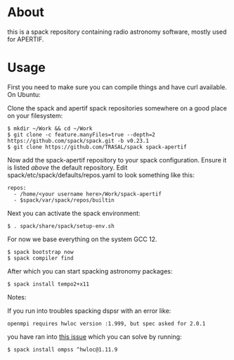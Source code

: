# About

this is a spack repository containing radio astronomy software, mostly used for APERTIF.

# Usage

First you need to make sure you can compile things and have curl available.
On Ubuntu:

Clone the spack and apertif spack repositories somewhere on a good place on
your filesystem:

```
$ mkdir ~/Work && cd ~/Work
$ git clone -c feature.manyFiles=true --depth=2 https://github.com/spack/spack.git -b v0.23.1
$ git clone https://github.com/TRASAL/spack spack-apertif
```

Now add the spack-apertif repository to your spack configuration. Ensure it is listed _above_ the default repository.
Edit spack/etc/spack/defaults/repos.yaml to look something like this:
```
repos:
  - /home/<your username here>/Work/spack-apertif
  - $spack/var/spack/repos/builtin

```

Next you can activate the spack environment:

```
$ . spack/share/spack/setup-env.sh
```


For now we base everything on the system GCC 12.
```
$ spack bootstrap now
$ spack compiler find
```


After which you can start spacking astronomy packages:

```
$ spack install tempo2+x11
```

Notes:

If you run into troubles spacking dspsr with an error like:
```
openmpi requires hwloc version :1.999, but spec asked for 2.0.1   
```

you have ran into [this issue](https://github.com/spack/spack/issues/7938)
which you can solve by running:
```
$ spack install ompss ^hwloc@1.11.9
```

